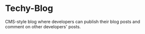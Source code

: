 # Techy-Blog
CMS-style blog where developers can publish their blog posts and comment on other developers' posts.
